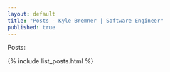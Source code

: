 ```yaml
---
layout: default
title: "Posts - Kyle Bremner | Software Engineer"
published: true
---
```


Posts:

{% include list_posts.html %}